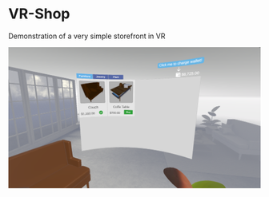 # VR-Shop
Demonstration of a very simple storefront in VR

![screenshot of the shop menu in the game](https://github.com/AminMoazzen/VR-Shop/blob/main/screenshot.png)
